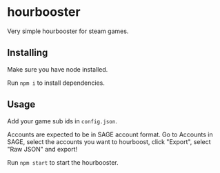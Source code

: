# hourbooster

Very simple hourbooster for steam games.

## Installing

Make sure you have node installed.

Run `npm i` to install dependencies.

## Usage

Add your game sub ids in `config.json`.

Accounts are expected to be in SAGE account format. Go to Accounts in SAGE,
select the accounts you want to hourboost, click "Export", select "Raw JSON" and
export!

Run `npm start` to start the hourbooster.
